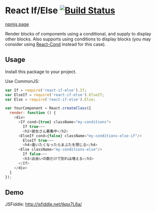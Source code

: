 # React If/Else [![Build Status](https://travis-ci.org/justinwoo/react-if-else.svg?branch=master)](https://travis-ci.org/justinwoo/react-if-else)

[npmjs page](https://www.npmjs.org/package/react-if-else)

Render blocks of components using a conditional, and supply <Else/> to
display other blocks. Also supports using <ElseIf/> conditions to
display blocks (you may consider using [React-Cond](https://github.com/kimagure/react-cond) instead for this case).


## Usage

Install this package to your project.

Use CommonJS:

```js
var If = require('react-if-else').If;
var ElseIf = require('react-if-else').ElseIf;
var Else = require('react-if-else').Else;

var YourComponent = React.createClass({
  render: function () {
    <div>
      <If cond={true} className="my-conditions">
        If true~~~
        <h2>彼女さん募集中</h2>
      <ElseIf cond={false} className="my-conditions-else-if"/>
        ElseIf true~~~
        <h4>逢いたくなったらまぶたを閉じる</h4>
      <Else className="my-conditions-else"/>
        If false~~~
        <h3>出会いの数だけで別れは増える</h3>
      </If>
    </div>
  }
});
```


## Demo

JSFiddle: http://jsfiddle.net/tkpx7L6a/
